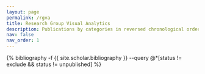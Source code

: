 ```yaml
---
layout: page
permalink: /rgva
title: Research Group Visual Analytics
description: Publications by categories in reversed chronological order. Generated by jekyll-scholar.
nav: false
nav_order: 1
---
```


<!-- _pages/publications.md -->
<div class="publications">

{% bibliography -f {{ site.scholar.bibliography }} --query @*[status != exclude && status != unpublished] %}

</div>
